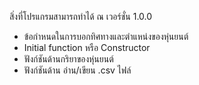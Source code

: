 สิ่งที่โปรแกรมสามารถทำได้ ณ เวอร์ชั่น 1.0.0
* ข้อกำหนดในการบอกทิศทางและตำแหน่งของหุ่นยนต์
* Initial function หรือ Constructor
* ฟังก์ชันด้านกริยาของหุ่นยนต์
* ฟังก์ชันด้าน อ่าน/เขียน .csv ไฟล์

